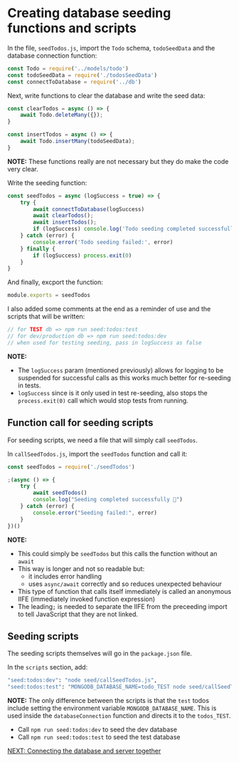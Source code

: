 # Creating database seeding functions and scripts

In the file, `seedTodos.js`, import the `Todo` schema, `todoSeedData` and the database connection function:
```javascript
const Todo = require('../models/todo')
const todoSeedData = require('./todosSeedData')
const connectToDatabase = require('../db')
```

Next, write functions to clear the database and write the seed data:
```javascript
const clearTodos = async () => {
    await Todo.deleteMany({});
}

const insertTodos = async () => {
    await Todo.insertMany(todoSeedData);
}
```

**NOTE:** These functions really are not necessary but they do make the code very clear.

Write the seeding function:

```javascript
const seedTodos = async (logSuccess = true) => {
    try {
        await connectToDatabase(logSuccess)
        await clearTodos();
        await insertTodos();
        if (logSuccess) console.log('Todo seeding completed successfully.')
    } catch (error) {
        console.error('Todo seeding failed:', error)
    } finally {
        if (logSuccess) process.exit(0)
    }
}
```

And finally, excport the function:

```javascript
module.exports = seedTodos
```

I also added some comments at the end as a reminder of use and the scripts that will be written:

```javascript
// for TEST db => npm run seed:todos:test
// for dev/production db => npm run seed:todos:dev
// when used for testing seeding, pass in logSuccess as false
```

**NOTE:**
- The `logSuccess` param (mentioned previously) allows for logging to be suspended for successful calls as this works much better for re-seeding in tests.
- `logSuccess` since is it only used in test re-seeding, also stops the `process.exit(0)` call which would stop tests from running.

## Function call for seeding scripts

For seeding scripts, we need a file that will simply call `seedTodos`.

In `callSeedTodos.js`, import the `seedTodos` function and call it:

```javascript
const seedTodos = require('./seedTodos')

;(async () => {
    try {
        await seedTodos()
        console.log("Seeding completed successfully 🌱")
    } catch (error) {
        console.error("Seeding failed:", error)
    }
})()
```

**NOTE:** 
- This could simply be `seedTodos` but this calls the function without an `await`
- This way is longer and not so readable but:
  - it includes error handling
  - uses `async/await` correctly and so reduces unexpected behaviour
- This type of function that calls itself immediately is called an anonymous IIFE (immediately invoked function expression)
- The leading`;` is needed to separate the IIFE from the preceeding import to tell JavaScript that they are not linked.

## Seeding scripts

The seeding scripts themselves will go in the `package.json` file.

In the `scripts` section, add:
```bash
"seed:todos:dev": "node seed/callSeedTodos.js",
"seed:todos:test": "MONGODB_DATABASE_NAME=todo_TEST node seed/callSeedTodos.js"
```

**NOTE:** The only difference between the scripts is that the `test` todos include setting the environment variable `MONGODB_DATABASE_NAME`. This is used inside the `databaseConnection` function and directs it to the `todos_TEST`.

- Call `npm run seed:todos:dev` to seed the dev database
- Call `npm run seed:todos:test` to seed the test database

[NEXT: Connecting the database and server together](1g_setUp_connectServerAndDatabase.md)